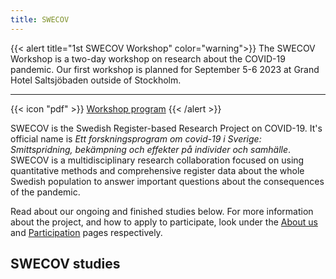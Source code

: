 ```yaml
---
title: SWECOV
---
```


{{< alert title="1st SWECOV Workshop" color="warning">}}
The SWECOV Workshop is a two-day workshop on research about the COVID-19 pandemic. Our first workshop is planned for September 5-6 2023 at Grand Hotel Saltsjöbaden outside of Stockholm.
<hr />
{{< icon "pdf" >}} <a href="attachments/SWECOV_2023_program.pdf">Workshop program</a>
{{< /alert >}}

SWECOV is the Swedish Register-based Research Project on COVID-19. It's official name is *Ett forskningsprogram om covid-19 i Sverige: Smittspridning, bekämpning och effekter på individer och samhälle*. SWECOV is a multidisciplinary research collaboration focused on using quantitative methods and comprehensive register data about the whole Swedish population to answer important questions about the consequences of the pandemic.

Read about our ongoing and finished studies below. For more information about the project, and how to apply to participate, look under the [About us](/aboutus/) and [Participation](/participation/) pages respectively.

## SWECOV studies